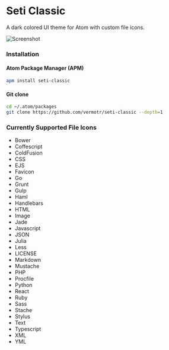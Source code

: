 # Seti Classic

A dark colored UI theme for Atom with custom file icons.

![Screenshot](https://github.com/vermotr/seti-classic/raw/master/screenshot.png)

### Installation

#### Atom Package Manager (APM)
```bash
apm install seti-classic
```

#### Git clone
```bash
cd ~/.atom/packages
git clone https://github.com/vermotr/seti-classic --depth=1
```

### Currently Supported File Icons
* Bower
* Coffescript
* ColdFusion
* CSS
* EJS
* Favicon
* Go
* Grunt
* Gulp
* Haml
* Handlebars
* HTML
* Image
* Jade
* Javascript
* JSON
* Julia
* Less
* LICENSE
* Markdown
* Mustache
* PHP
* Procfile
* Python
* React
* Ruby
* Sass
* Stache
* Stylus
* Text
* Typescript
* XML
* YML
